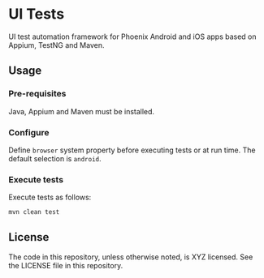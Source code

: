 # UI Tests

UI test automation framework for Phoenix Android and iOS apps based on Appium, TestNG and Maven.

## Usage

### Pre-requisites

Java, Appium and Maven must be installed.

### Configure

Define `browser` system property before executing tests or at run time. The default selection is `android`.

### Execute tests

Execute tests as follows:

```bash
mvn clean test
```

## License

The code in this repository, unless otherwise noted, is XYZ licensed. See the LICENSE file in this repository.
